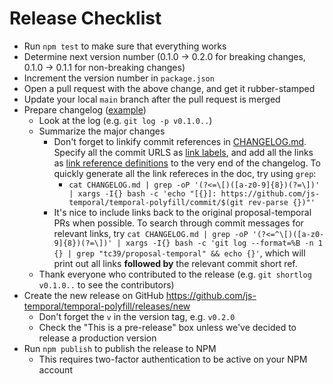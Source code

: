 # Release Checklist

- Run `npm test` to make sure that everything works
- Determine next version number (0.1.0 → 0.2.0 for breaking changes, 0.1.0 → 0.1.1 for non-breaking changes)
- Increment the version number in `package.json`
- Open a pull request with the above change, and get it rubber-stamped
- Update your local `main` branch after the pull request is merged
- Prepare changelog ([example](https://github.com/js-temporal/temporal-polyfill/releases/tag/v0.2.0))
  - Look at the log (e.g. `git log -p v0.1.0..`)
  - Summarize the major changes
    - Don't forget to linkify commit references in [CHANGELOG.md](./CHANGELOG.md). Specify all the commit URLS as [link labels](https://spec.commonmark.org/0.30/#link-label), and add all the links as [link reference definitions](https://spec.commonmark.org/0.30/#link-reference-definition) to the very end of the changelog. To quickly generate all the link refereces in the doc, try using `grep`:
      - `cat CHANGELOG.md | grep -oP '(?<=\[)([a-z0-9]{8})(?=\])' | xargs -I{} bash -c 'echo "[{}]: https://github.com/js-temporal/temporal-polyfill/commit/$(git rev-parse {})"'`
    - It's nice to include links back to the original proposal-temporal PRs when possible. To search through commit messages for relevant links, try `cat CHANGELOG.md | grep -oP '(?<=^\[)([a-z0-9]{8})(?=\])' | xargs -I{} bash -c 'git log --format=%B -n 1 {} | grep "tc39/proposal-temporal" && echo {}'`, which will print out all links **followed by** the relevant commit short ref.
  - Thank everyone who contributed to the release (e.g. `git shortlog v0.1.0..` to see the contributors)
- Create the new release on GitHub https://github.com/js-temporal/temporal-polyfill/releases/new
  - Don't forget the `v` in the version tag, e.g. `v0.2.0`
  - Check the "This is a pre-release" box unless we've decided to release a production version
- Run `npm publish` to publish the release to NPM
  - This requires two-factor authentication to be active on your NPM account
